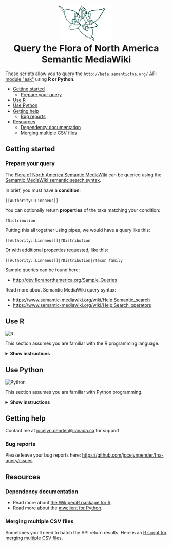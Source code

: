 <h1 align="center">
  <br>
  <img src="https://github.com/jocelynpender/fna-query/blob/master/garland_logo.gif">
  <br>
  Query the Flora of North America Semantic MediaWiki
  <br>
</h1>

These scripts allow you to query the `http://beta.semanticfna.org/` [API module "ask"](https://www.semantic-mediawiki.org/wiki/Help:API:ask) using **R or Python**.

  * [Getting started](#getting-started)
    + [Prepare your query](#prepare-your-query)
  * [Use R](#use-r)
  * [Use Python](#use-python)
  * [Getting help](#getting-help)
    + [Bug reports](#bug-reports)
  * [Resources](#resources)
    + [Dependency documentation](#dependency-documentation)
    + [Merging multiple CSV files](#merging-multiple-csv-files)

## Getting started

### Prepare your query

The [Flora of North America Semantic MediaWiki](http://beta.semanticfna.org/) can be queried using the [Semantic MediaWiki semantic search syntax](https://www.semantic-mediawiki.org/wiki/Help:Semantic_search).

In brief, you must have a **condition**: 

`[[Authority::Linnaeus]]`

You can optionally return **properties** of the taxa matching your condition:

`?Distribution`

Putting this all together using pipes, we would have a query like this:

`[[Authority::Linnaeus]]|?Distribution`

Or with additional properties requested, like this:

`[[Authority::Linnaeus]]|?Distribution|?Taxon family`

Sample queries can be found here:
* http://dev.floranorthamerica.org/Sample_Queries

Read more about Semantic MediaWiki query syntax:
* https://www.semantic-mediawiki.org/wiki/Help:Semantic_search
* https://www.semantic-mediawiki.org/wiki/Help:Search_operators

## Use R

<img src=https://upload.wikimedia.org/wikipedia/commons/thumb/1/1b/R_logo.svg/724px-R_logo.svg.png title="R" height="100">

This section assumes you are familiar with the R programming language. 

<details><summary><b>Show instructions</b></summary>

### Prerequisites

* [R 3.x](https://www.r-project.org/)
* [WikipediR](https://cran.r-project.org/web/packages/WikipediR/index.html)
* [tidyverse](https://www.tidyverse.org/)

Open a terminal.

Type `git clone https://github.com/jocelynpender/fna-query.git`

Open an R console. Type
```
install.packages("WikipediR")
install.packages("tidyverse")
```

### Run your query
1. Open an R console
2. Open the [run_query.R](https://github.com/jocelynpender/fna-query/blob/master/R/src/run_query.R) script
3. Run your query: 

#### Option A: Return taxa names only (i.e., query does not include ? parameter)
E.g., `[[Distribution::Nunavut]]`

Use `ask_query_titles`.
It returns only a list of Taxon names that match your query.

In the `fna-query` directory, run
```
source("R/src/query.R")
page_titles_vector <- ask_query_titles("[[Distribution::Nunavut]]", "output_file_name.csv")
```

#### Option B: Return taxa names and properties (i.e., query includes a ? parameter)
E.g., `[[Distribution::Nunavut]]|?Taxon family`

Use `ask_query_titles_properties`
It returns a list of Taxon names **and** associated properties asked for by your query

In the `fna-query` directory, run
```
source("R/src/query.R")
properties_texts_data_frame <- ask_query_titles_properties("[[Distribution::Nunavut]]|?Taxon family", "output_file_name.csv")
```

### Expected output

#### Option A: Return taxa names only (i.e., query does not include ? parameter)
E.g., `[[Distribution::Nunavut]]`
```
> page_titles_vector

[1] "Abietinella abietina"                     
[2] "Achillea millefolium"                     
[3] "Agrostis"                                 
[4] "Agrostis anadyrensis"        
 ...
```

See https://github.com/jocelynpender/fna-query/blob/master/R/demo_queries/distribution/nunavut_taxa.csv for a sample output file.

#### Option B: Return taxa names and properties (i.e., query includes a ? parameter)
E.g., `[[Distribution::Nunavut]]|?Taxon family`
```
> properties_texts_data_frame
                                            Taxon family
Abietinella abietina                         Thuidiaceae
Achillea millefolium                          Asteraceae
Agrostis                                         Poaceae
Agrostis anadyrensis                             Poaceae   
 ...
```

See https://github.com/jocelynpender/fna-query/blob/master/R/demo_queries/distribution/nunavut_taxa_family_name.csv for a sample output file.

### Run a demo query

Don't know what to query? See the demo queries here:
https://github.com/jocelynpender/fna-query/tree/master/R/demo_queries
</details>

## Use Python

<img src="https://upload.wikimedia.org/wikipedia/commons/f/f8/Python_logo_and_wordmark.svg" title="Python" height="100">

This section assumes you are familiar with Python programming. 

<details><summary><b>Show instructions</b></summary>

### Prerequisites

#### Create an account

You'll need to create an account to use the API with Python

1. Create your account
http://beta.floranorthamerica.org/Special:CreateAccount

2. Create a file called `local.py` with your credentials. It should look like this:

```
USERNAME = 'User'
PASSWORD = 'Password'
```

#### Dependencies

* [Python 3.7](https://www.python.org/)
* [mwclient](https://pypi.org/project/mwclient/)
* [pandas](https://pypi.org/project/pandas/)

#### 1. Use pip

`requirements.txt` has been generated with `pip freeze > requirements.txt`

Open a terminal.
```git clone https://github.com/jocelynpender/fna-query.git
cd fna-query
pip install -r requirements.txt
```

#### 2. Use conda

The project was built within a conda environment. A conda YAML file has been generated with `conda env export > fna-query.yml`.

Open a terminal.
```git clone https://github.com/jocelynpender/fna-query.git
cd fna-query
conda env create -f fna-query.yml
```

### Run your query

1. Open a terminal.
2. Prepare your query. E.g., `[[Special status::Introduced]]`
3. Run your query using:
```
cd python
python -m src.run_query --output_file_name "output_file_name.csv" --query_string "[[Query::here]]"
```

The `-m` flag tells Python to run the script `run_query.py` and **import the src module**.

### Expected output

If your query results are extensive, the query will take some time to process. Please be patient. 

#### Option A: Taxa names only (i.e., query does not include ? parameter)
E.g., `[[Illustrator::+]][[Illustration::Present]]`

`python -m src.run_query --output_file_name "illustrated_taxa.csv" --query_string "[[Illustrator::+]][[Illustration::Present]]"`

See

#### Option B: Taxa names and properties (i.e., query includes a ? parameter)
E.g., `[[Illustrator::+]][[Illustration::Present]]|?Taxon family`

`python -m src.run_query --output_file_name "illustrated_taxa_taxon_family.csv" --query_string "[[Illustrator::+]][[Illustration::Present]]|?Taxon family"`

See

### Run a demo query

Don't know what to query? See the demo queries here:
https://github.com/jocelynpender/fna-query/tree/master/python/demo_queries

</details>

## Getting help

Contact me at jocelyn.pender@canada.ca for support.

### Bug reports

Please leave your bug reports here: 
https://github.com/jocelynpender/fna-query/issues

## Resources

### Dependency documentation

* Read more about [the WikipediR package for R](https://cran.r-project.org/web/packages/WikipediR/WikipediR.pdf). 
* Read more about the [mwclient for Python](https://mwclient.readthedocs.io/en/latest/index.html).

### Merging multiple CSV files
Sometimes you'll need to batch the API return results. Here is an [R script for merging multiple CSV files](https://github.com/jocelynpender/fna-query/blob/master/R/src/merge.R).
